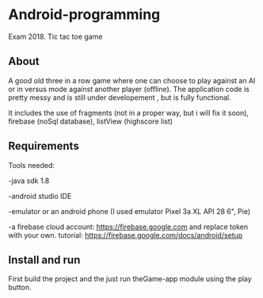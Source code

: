 # Android-programming
Exam 2018. Tic tac toe game 

## About
A good old three in a row game where one can choose to play against an AI or in versus mode against another player (offline).
The application code is pretty  messy and is still under developement , but is fully functional.

It includes the use of fragments (not in a proper way, but i will fix it soon),  firebase (noSql database), listView (highscore list)   

## Requirements
Tools needed: 

-java sdk 1.8

-android studio IDE

-emulator or an android phone (I used emulator Pixel 3a XL API 28 6", Pie)

-a firebase cloud account: https://firebase.google.com and replace token with your own.
tutorial:  https://firebase.google.com/docs/android/setup


## Install and run
First build the project and the just run theGame-app module using the play button.
